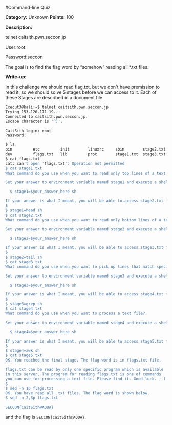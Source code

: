 #Command-line Quiz

**Category:** Unknown
**Points:** 100

**Description:** 

telnet caitsith.pwn.seccon.jp

User:root

Password:seccon

The goal is to find the flag word by “somehow” reading all *.txt files.

**Write-up:**

In this challenge we should read flag.txt, but we don't have premission to read it, so we should solve 5 stages before we can access to it. Each of these Stages are described in a document file.

```bash
Execut3@kali:~$ telnet caitsith.pwn.seccon.jp
Trying 153.120.171.19...
Connected to caitsith.pwn.seccon.jp.
Escape character is '^]'.

CaitSith login: root
Password:

$ ls
bin         etc         init        linuxrc     sbin        stage2.txt  stage4.txt  tmp
dev         flags.txt   lib         proc        stage1.txt  stage3.txt  stage5.txt  usr
$ cat flags.txt
cat: can't open 'flags.txt': Operation not permitted
$ cat stage1.txt
What command do you use when you want to read only top lines of a text file?

Set your answer to environment variable named stage1 and execute a shell.

  $ stage1=$your_answer_here sh

If your answer is what I meant, you will be able to access stage2.txt file.
$
$ stage1=head sh
$ cat stage2.txt
What command do you use when you want to read only bottom lines of a text file?

Set your answer to environment variable named stage2 and execute a shell.

  $ stage2=$your_answer_here sh

If your answer is what I meant, you will be able to access stage3.txt file.
$
$ stage2=tail sh
$ cat stage3.txt
What command do you use when you want to pick up lines that match specific patterns?

Set your answer to environment variable named stage3 and execute a shell.

  $ stage3=$your_answer_here sh

If your answer is what I meant, you will be able to access stage4.txt file.
$
$ stage3=grep sh
$ cat stage4.txt
What command do you use when you want to process a text file?

Set your answer to environment variable named stage4 and execute a shell.

  $ stage4=$your_answer_here sh

If your answer is what I meant, you will be able to access stage5.txt file.
$
$ stage4=awk sh
$ cat stage5.txt
OK. You reached the final stage. The flag word is in flags.txt file.

flags.txt can be read by only one specific program which is available
in this server. The program for reading flags.txt is one of commands
you can use for processing a text file. Please find it. Good luck. ;-)
$
$ sed -n 1p flags.txt
OK. You have read all .txt files. The flag word is shown below.
$ sed -n 2,3p flags.txt

SECCON{CaitSith@AQUA}
```

and the flag is ```SECCON{CaitSith@AQUA}```.
